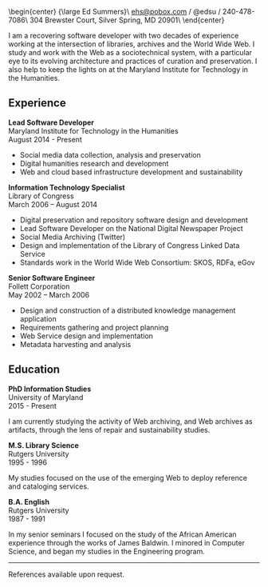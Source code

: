 \begin{center}
{\large Ed Summers}\\
ehs@pobox.com / @edsu / 240-478-7086\\
304 Brewster Court, Silver Spring, MD 20901\\
\end{center}

I am a recovering software developer with two decades of experience working at
the intersection of libraries, archives and the World Wide Web. I study and work
with the Web as a sociotechnical system, with a particular eye to its evolving
architecture and practices of curation and preservation. I also help to keep the
lights on at the Maryland Institute for Technology in the Humanities.

## Experience

**Lead Software Developer**  
Maryland Institute for Technology in the Humanities  
August 2014 - Present

* Social media data collection, analysis and preservation
* Digital humanities research and development
* Web and cloud based infrastructure development and sustainability

**Information Technology Specialist**  
Library of Congress  
March 2006 – August 2014

* Digital preservation and repository software design and development
* Lead Software Developer on the National Digital Newspaper Project
* Social Media Archiving (Twitter)
* Design and implementation of the Library of Congress Linked Data Service
* Standards work in the World Wide Web Consortium: SKOS, RDFa, eGov

**Senior Software Engineer**  
Follett Corporation  
May 2002 – March 2006

* Design and construction of a distributed knowledge management application
* Requirements gathering and project planning
* Web Service design and implementation
* Metadata harvesting and analysis

## Education

**PhD Information Studies**  
University of Maryland  
2015 - Present

I am currently studying the activity of Web archiving, and Web archives as
artifacts, through the lens of repair and sustainability studies.

**M.S. Library Science**  
Rutgers University  
1995 - 1996

My studies focused on the use of the emerging Web to deploy reference and cataloging services.

**B.A. English**  
Rutgers University  
1987 - 1991

In my senior seminars I focused on the study of the African American experience through the works of James Baldwin. I minored in Computer Science, and began my studies in the Engineering program.

---

References available upon request.
